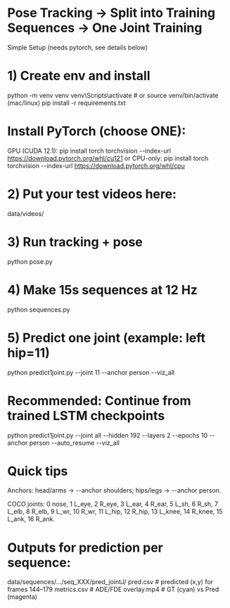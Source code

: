 # Pose Tracking → Split into Training Sequences → One Joint Training

Simple Setup (needs pytorch, see details below)

# 1) Create env and install
python -m venv venv
venv\Scripts\activate           # or source venv/bin/activate (mac/linux)
pip install -r requirements.txt
# Install PyTorch (choose ONE):
GPU (CUDA 12.1):
pip install torch torchvision --index-url https://download.pytorch.org/whl/cu121
or CPU-only:
pip install torch torchvision --index-url https://download.pytorch.org/whl/cpu

# 2) Put your test videos here:
data/videos/

# 3) Run tracking + pose
python pose.py

# 4) Make 15s sequences at 12 Hz
python sequences.py

# 5) Predict one joint (example: left hip=11)
python predict1joint.py --joint 11 --anchor person --viz_all

# Recommended: Continue from trained LSTM checkpoints
python predict1joint.py --joint all --hidden 192 --layers 2 --epochs 10 --anchor person --auto_resume --viz_all

# Quick tips
Anchors: head/arms → --anchor shoulders; hips/legs → --anchor person.


COCO joints: 0 nose, 1 L_eye, 2 R_eye, 3 L_ear, 4 R_ear, 5 L_sh, 6 R_sh, 7 L_elb, 8 R_elb, 9 L_wr, 10 R_wr, 11 L_hip, 12 R_hip, 13 L_knee, 14 R_knee, 15 L_ank, 16 R_ank.


# Outputs for prediction per sequence:

 data/sequences/.../seq_XXX/pred_jointJ/
  pred.csv      # predicted (x,y) for frames 144–179
  metrics.csv   # ADE/FDE
  overlay.mp4   # GT (cyan) vs Pred (magenta)
